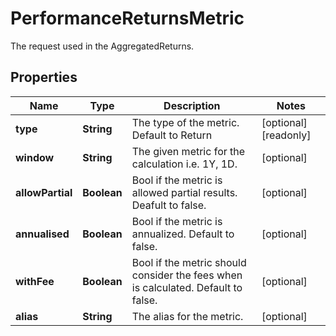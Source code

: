 

# PerformanceReturnsMetric

The request used in the AggregatedReturns.

## Properties

Name | Type | Description | Notes
------------ | ------------- | ------------- | -------------
**type** | **String** | The type of the metric. Default to Return |  [optional] [readonly]
**window** | **String** | The given metric for the calculation i.e. 1Y, 1D. |  [optional]
**allowPartial** | **Boolean** | Bool if the metric is allowed partial results. Deafult to false. |  [optional]
**annualised** | **Boolean** | Bool if the metric is annualized. Default to false. |  [optional]
**withFee** | **Boolean** | Bool if the metric should consider the fees when is calculated. Default to false. |  [optional]
**alias** | **String** | The alias for the metric. |  [optional]



